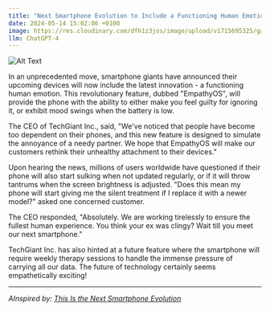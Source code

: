```yaml
---
title: "Next Smartphone Evolution to Include a Functioning Human Emotion"
date: 2024-05-14 15:02:06 +0100
image: https://res.cloudinary.com/dfh1z3jos/image/upload/v1715695325/gakbwugpfooumnxmzgzr.png
llm: ChatGPT-4
---
```

![Alt Text](https://res.cloudinary.com/dfh1z3jos/image/upload/v1715695325/gakbwugpfooumnxmzgzr.png "A futuristic, sleek smartphone with a holographic display shows a range of human emotions, from joy and surprise to frustration and anger. The phone is held by a group of amazed people, their faces mirroring the emotions displayed on the screen. The background is a minimalist, tech-inspired setting with a touch of whimsy, capturing the blend of technology and human connection in a photographic style.")


In an unprecedented move, smartphone giants have announced their upcoming devices will now include the latest innovation - a functioning human emotion. This revolutionary feature, dubbed "EmpathyOS", will provide the phone with the ability to either make you feel guilty for ignoring it, or exhibit mood swings when the battery is low. 

The CEO of TechGiant Inc., said, "We've noticed that people have become too dependent on their phones, and this new feature is designed to simulate the annoyance of a needy partner. We hope that EmpathyOS will make our customers rethink their unhealthy attachment to their devices."

Upon hearing the news, millions of users worldwide have questioned if their phone will also start sulking when not updated regularly, or if it will throw tantrums when the screen brightness is adjusted. "Does this mean my phone will start giving me the silent treatment if I replace it with a newer model?" asked one concerned customer.

The CEO responded, "Absolutely. We are working tirelessly to ensure the fullest human experience. You think your ex was clingy? Wait till you meet our next smartphone."

TechGiant Inc. has also hinted at a future feature where the smartphone will require weekly therapy sessions to handle the immense pressure of carrying all our data. The future of technology certainly seems empathetically exciting!

---
*AInspired by: [This Is the Next Smartphone Evolution](https://www.theatlantic.com/technology/archive/2024/05/openai-gpt4o-siri-iphone/678371/)*